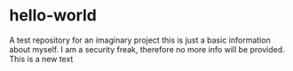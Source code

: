 # hello-world
A test repository for an imaginary project
this is just a basic information about myself. I am a security freak, therefore no more info will be provided.
This is a new text
